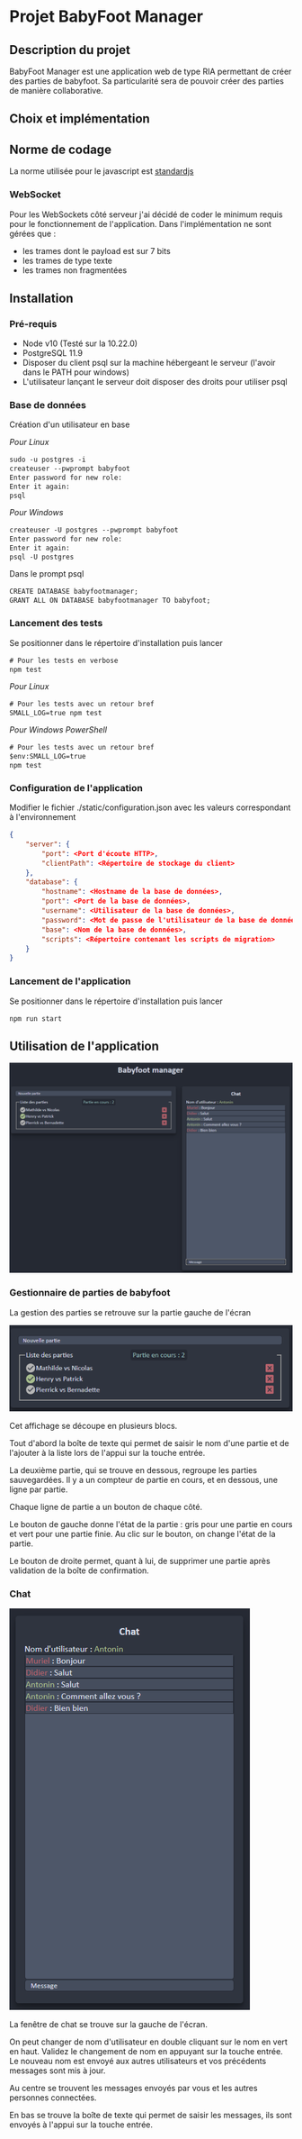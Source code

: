 # Projet BabyFoot Manager

## Description du projet
BabyFoot Manager est une application web de type RIA permettant de créer des parties de babyfoot.
Sa particularité sera de pouvoir créer des parties de manière collaborative.

## Choix et implémentation
## Norme de codage
La norme utilisée pour le javascript est [standardjs](https://standardjs.com/)

### WebSocket
Pour les WebSockets côté serveur j'ai décidé de coder le minimum requis pour le fonctionnement de l'application.
Dans l'implémentation ne sont gérées que :
- les trames dont le payload est sur 7 bits
- les trames de type texte
- les trames non fragmentées


## Installation 
### Pré-requis
* Node v10 (Testé sur la 10.22.0)
* PostgreSQL 11.9
* Disposer du client psql sur la machine hébergeant le serveur (l'avoir dans le PATH pour windows)
* L'utilisateur lançant le serveur doit disposer des droits pour utiliser psql

### Base de données

Création d'un utilisateur en base

*Pour Linux*
```shell
sudo -u postgres -i
createuser --pwprompt babyfoot
Enter password for new role: 
Enter it again: 
psql
```

*Pour Windows*
```shell
createuser -U postgres --pwprompt babyfoot
Enter password for new role: 
Enter it again: 
psql -U postgres
```

Dans le prompt psql

```shell
CREATE DATABASE babyfootmanager;
GRANT ALL ON DATABASE babyfootmanager TO babyfoot;
```

### Lancement des tests 

Se positionner dans le répertoire d'installation puis lancer

```shell
# Pour les tests en verbose
npm test
```

*Pour Linux*
```shell
# Pour les tests avec un retour bref
SMALL_LOG=true npm test
```

*Pour Windows PowerShell*
```shell
# Pour les tests avec un retour bref
$env:SMALL_LOG=true 
npm test
```

### Configuration de l'application

Modifier le fichier ./static/configuration.json avec les valeurs correspondant à l'environnement

```json
{
    "server": {
        "port": <Port d'écoute HTTP>, 
        "clientPath": <Répertoire de stockage du client> 
    },
    "database": {
        "hostname": <Hostname de la base de données>,
        "port": <Port de la base de données>,
        "username": <Utilisateur de la base de données>,
        "password": <Mot de passe de l'utilisateur de la base de données>,
        "base": <Nom de la base de données>,
        "scripts": <Répertoire contenant les scripts de migration>
    }
}
```

### Lancement de l'application

Se positionner dans le répertoire d'installation puis lancer

```shell
npm run start
```

## Utilisation de l'application

![Page de garde](/docs/accueil.png)


### Gestionnaire de parties de babyfoot
La gestion des parties se retrouve sur la partie gauche de l'écran

![Partie](/docs/parties.png)

Cet affichage se découpe en plusieurs blocs.

Tout d'abord la boîte de texte qui permet de saisir le nom d'une partie et de l'ajouter à la liste lors de l'appui sur la touche entrée.

La deuxième partie, qui se trouve en dessous, regroupe les parties sauvegardées. Il y a un compteur de partie en cours, et en dessous, une ligne par partie.

Chaque ligne de partie a un bouton de chaque côté.

Le bouton de gauche donne l'état de la partie : gris pour une partie en cours et vert pour une partie finie. Au clic sur le bouton, on change l'état de la partie.

Le bouton de droite permet, quant à lui, de supprimer une partie après validation de la boîte de confirmation.

### Chat

![Chat](/docs/chat.png)

La fenêtre de chat se trouve sur la gauche de l'écran.

On peut changer de nom d'utilisateur en double cliquant sur le nom en vert en haut. Validez le changement de nom en appuyant sur la touche entrée.
Le nouveau nom est envoyé aux autres utilisateurs et vos précédents messages sont mis à jour.

Au centre se trouvent les messages envoyés par vous et les autres personnes connectées.

En bas se trouve la boîte de texte qui permet de saisir les messages, ils sont envoyés à l'appui sur la touche entrée.
